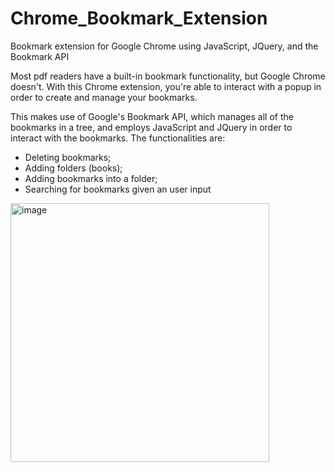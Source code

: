 # Chrome_Bookmark_Extension
Bookmark extension for Google Chrome using JavaScript, JQuery, and the Bookmark API

Most pdf readers have a built-in bookmark functionality, but Google Chrome doesn't. With this Chrome extension, you're able to interact with a popup in order to create and manage your bookmarks.

This makes use of Google's Bookmark API, which manages all of the bookmarks in a tree, and employs JavaScript and JQuery in order to interact with the bookmarks. The functionalities are:
- Deleting bookmarks;
- Adding folders (books);
- Adding bookmarks into a folder;
- Searching for bookmarks given an user input

<img width="414" alt="image" src="https://user-images.githubusercontent.com/99367903/209279865-7cb9383d-dca3-41a3-9cc3-cce1a528d077.png">
